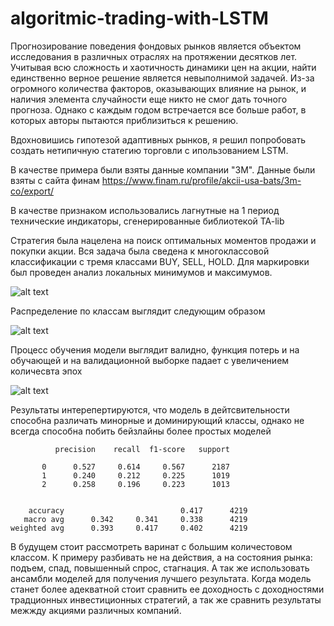 # algoritmic-trading-with-LSTM
Прогнозирование поведения фондовых рынков является объектом исследования в различных отраслях на протяжении десятков лет. Учитывая всю сложность и хаотичность динамики цен на акции, найти единственно верное решение является невыполнимой задачей. Из-за огромного количества факторов, оказывающих влияние на рынок, и наличия элемента случайности еще никто не смог дать точного прогноза. Однако с каждым годом встречается все больше работ, в которых авторы пытаются приблизиться к решению.

Вдохновишись гипотезой адаптивных рынков, я решил попробовать создать нетипичную статегию торговли с ипользованием LSTM.

В качестве примера были взяты данные компании "3M". Данные были взяты с сайта финам https://www.finam.ru/profile/akcii-usa-bats/3m-co/export/

В качестве признаком использовались лагнутные на 1 период технические индикаторы, сгенерированные библиотекой TA-lib

Стратегия была нацелена на поиск оптимальных моментов продажи и покупки акции. Вся задача была сведена к многоклассовой классификации с тремя классами BUY, SELL, HOLD. Для маркировки был проведен анализ локальных минимумов и максимумов.

![alt text](https://sun1-83.userapi.com/ZNwHaD_I1cWQoCYe1QX9UKkRmqf1XLRPY5h9oA/u3JKMQd7YmM.jpg)

Распределение по классам выглядит следующим образом

![alt text](https://sun1-97.userapi.com/yOb6NMGB_yT2eVPrUhSdTBaaUnEPH4xbC07HKA/gN85QM_e3Wc.jpg)

Процесс обучения модели выглядит валидно, функция потерь и на обучающей и на валидационной выборке падает с увеличением количесвта эпох

![alt text](https://sun4-12.userapi.com/fA_sNhAc1kWxaGh-gELgt8x20dc8enQHWhOZwg/X497f4BR8ms.jpg)

Результаты интерепертируются, что модель в дейтсвительности способна различать минорные и доминирующий классы, однако не всегда способна побить бейзлайны более простых моделей


              precision    recall  f1-score   support

           0      0.527     0.614     0.567      2187
           1      0.240     0.212     0.225      1019
           2      0.258     0.196     0.223      1013


        accuracy                          0.417      4219
       macro avg      0.342     0.341     0.338      4219
    weighted avg      0.393     0.417     0.402      4219
    
В будущем стоит рассмотреть варинат с большим количестовом классом. К примеру разбивать не на действия, а на состояния рынка: подъем, спад, повышенный спрос, стагнация. А так же использовать ансамбли моделей для получения лучшего результата. Когда модель станет более адекватной стоит сравнить ее доходность с доходностями традционных инвестиционных стратегий, а так же сравнить результаты межжду акциями различных компаний.
